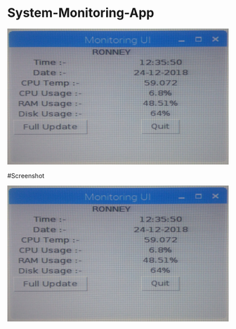 # System-Monitoring-App

![alt text](https://github.com/Ronney31/System-Monitoring-App/blob/master/Data/IMG_20181224_123551195.jpg "Tile")

#Screenshot

![Screenshot](https://github.com/Ronney31/System-Monitoring-App/blob/master/Data/IMG_20181224_123551195.jpg)
